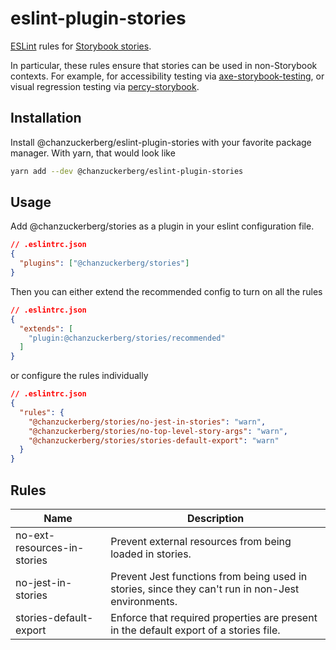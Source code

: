 # eslint-plugin-stories

[ESLint](https://eslint.org/) rules for [Storybook stories](https://storybook.js.org/docs/react/get-started/whats-a-story).

In particular, these rules ensure that stories can be used in non-Storybook contexts. For example, for accessibility testing via [axe-storybook-testing](https://github.com/chanzuckerberg/axe-storybook-testing), or visual regression testing via [percy-storybook](https://github.com/percy/percy-storybook).

## Installation

Install @chanzuckerberg/eslint-plugin-stories with your favorite package manager. With yarn, that would look like

```sh
yarn add --dev @chanzuckerberg/eslint-plugin-stories
```

## Usage

Add @chanzuckerberg/stories as a plugin in your eslint configuration file.

```json
// .eslintrc.json
{
  "plugins": ["@chanzuckerberg/stories"]
}
```

Then you can either extend the recommended config to turn on all the rules

```json
// .eslintrc.json
{
  "extends": [
    "plugin:@chanzuckerberg/stories/recommended"
  ]
}
```

or configure the rules individually

```json
// .eslintrc.json
{
  "rules": {
    "@chanzuckerberg/stories/no-jest-in-stories": "warn",
    "@chanzuckerberg/stories/no-top-level-story-args": "warn",
    "@chanzuckerberg/stories/stories-default-export": "warn"
  }
}
```

## Rules

Name                         | Description
---------------------------- | -----------
no-ext-resources-in-stories  | Prevent external resources from being loaded in stories.
no-jest-in-stories           | Prevent Jest functions from being used in stories, since they can't run in non-Jest environments.
stories-default-export       | Enforce that required properties are present in the default export of a stories file.
